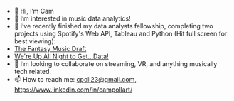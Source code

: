 - 👋 Hi, I’m Cam
- 👀 I’m interested in music data analytics!
- 🌱 I’ve recently finished my data analysts fellowship, completing two projects using Spotify's Web API, Tableau and Python (Hit full screen for best viewing):
- [The Fantasy Music Draft](https://public.tableau.com/views/TheFantasyMusicDraft/Story1?:language=en&:display_count=y&publish=yes&:origin=viz_share_link)
- [We're Up All Night to Get...Data!](https://public.tableau.com/views/WereUpAllNightToGetData-CameronPollart/Story1?:language=en&:display_count=y&:origin=viz_share_link)
- 💞️ I’m looking to collaborate on streaming, VR, and anything musically tech related.
- 📫 How to reach me: cpoll23@gmail.com, https://www.linkedin.com/in/campollart/

<!---
cpoll23/cpoll23 is a ✨ special ✨ repository because its `README.md` (this file) appears on your GitHub profile.
You can click the Preview link to take a look at your changes.
--->
